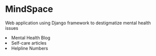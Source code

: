 # MindSpace 
Web application using Django framework to destigmatize mental health issues
<li>Mental Health Blog</li>
<li>Self-care articles</li>
<li>Helpline Numbers</li>
